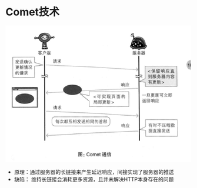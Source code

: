 # Comet技术

![HTTP-bottleneck](../assets/Comet.png)

- 原理：通过服务器的长链接来产生延迟响应，间接实现了服务器的推送
- 缺陷： 维持长链接会消耗更多资源，且并未解决HTTP本身存在的问题